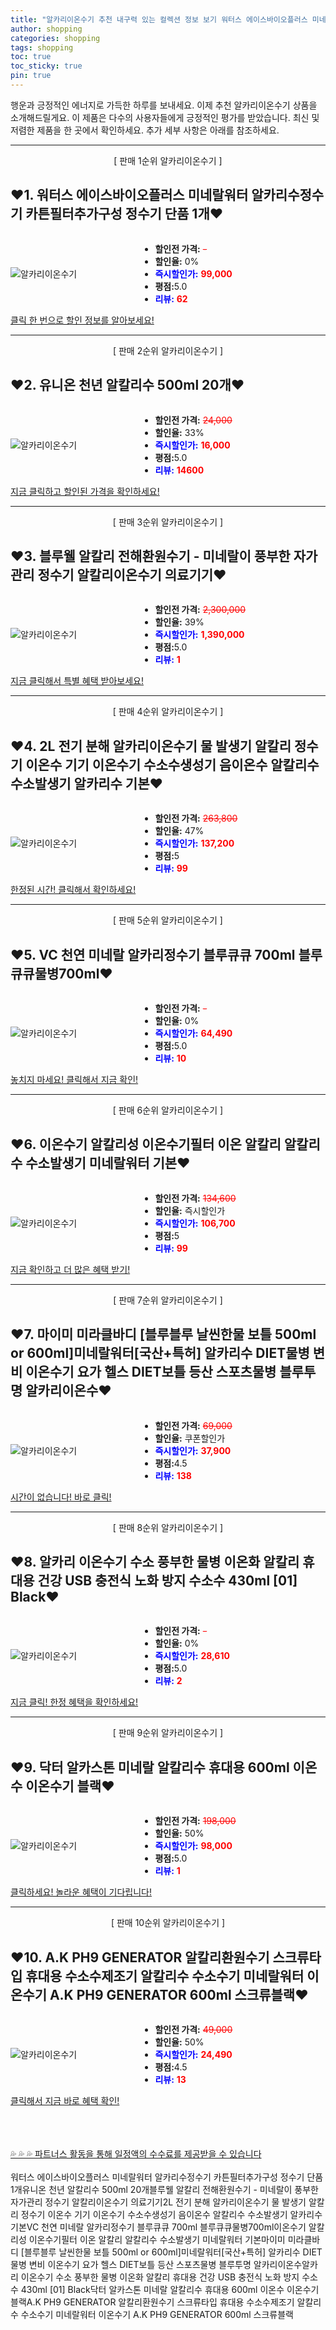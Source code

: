 ```yaml
---
title: "알카리이온수기 추천 내구력 있는 컬렉션 정보 보기 워터스 에이스바이오플러스 미네랄워터 알카리수정수기 카튼필터추가구성"
author: shopping
categories: shopping
tags: shopping
toc: true
toc_sticky: true
pin: true
---
```

행운과 긍정적인 에너지로 가득한 하루를 보내세요. 이제 추천 알카리이온수기 상품을 소개해드릴게요. 이 제품은 다수의 사용자들에게 긍정적인 평가를 받았습니다. 최신 및 저렴한 제품을 한 곳에서 확인하세요. 추가 세부 사항은 아래를 참조하세요.

---
<p class="toplist" style="margin: 0 auto; display: block; width: fit-content;">[ 판매 1순위 알카리이온수기 ]</p>

<h2><strong>❤️1. 워터스 에이스바이오플러스 미네랄워터 알카리수정수기 카튼필터추가구성 정수기 단품 1개❤️</strong></h2>

<div style="display: flex; align-items: center;">
    <div style="flex: 0.4;">
        <img src="https://thumbnail8.coupangcdn.com/thumbnails/remote/230x230ex/image/vendor_inventory/705b/25dbd615a964106173c97c8487ae7ad3335ba61d2b65ec0a5cd3ee507816.jpg" alt="알카리이온수기" style="max-width: 100%;">
    </div>
    <div style="flex: 0.6; margin-left: 10px;">
        <ul>
            <li><strong>할인전 가격:</strong> <del style="color: red;">-</del></li>
            <li><strong>할인율:</strong> 0%</li>
            <li><span style='color:blue'><strong>즉시할인가:</strong></span> <span style='color:red'><strong>99,000</strong></span></li>
            <li><strong>평점:</strong>5.0</li>
            <li><span style='color:blue'><strong>리뷰:</strong></span> <span style='color:red'><strong>62</strong></span></li>
        </ul>
    </div>
</div>
<div class="center">
    <a href="https://William4Davisa.github.io?lptag=AF9450613&subid=githubio&pageKey=6022897307&traceid=V0-153&itemId=10958216650&vendorItemId=78237933471" class="myButton">
        클릭 한 번으로 할인 정보를 알아보세요!
    </a>
</div>


---
<p class="toplist" style="margin: 0 auto; display: block; width: fit-content;">[ 판매 2순위 알카리이온수기 ]</p>

<h2><strong>❤️2. 유니온 천년 알칼리수 500ml 20개❤️</strong></h2>

<div style="display: flex; align-items: center;">
    <div style="flex: 0.4;">
        <img src="https://thumbnail6.coupangcdn.com/thumbnails/remote/230x230ex/image/retail/images/7230520424135356-798245af-6d1e-48ff-832d-a8a51dff335f.jpg" alt="알카리이온수기" style="max-width: 100%;">
    </div>
    <div style="flex: 0.6; margin-left: 10px;">
        <ul>
            <li><strong>할인전 가격:</strong> <del style="color: red;">24,000</del></li>
            <li><strong>할인율:</strong> 33%</li>
            <li><span style='color:blue'><strong>즉시할인가:</strong></span> <span style='color:red'><strong>16,000</strong></span></li>
            <li><strong>평점:</strong>5.0</li>
            <li><span style='color:blue'><strong>리뷰:</strong></span> <span style='color:red'><strong>14600</strong></span></li>
        </ul>
    </div>
</div>
<div class="center">
    <a href="https://William4Davisa.github.io?lptag=AF9450613&subid=githubio&pageKey=7335484362&traceid=V0-153&itemId=6455814569&vendorItemId=73750857289" class="myButton">
        지금 클릭하고 할인된 가격을 확인하세요!
    </a>
</div>


---
<p class="toplist" style="margin: 0 auto; display: block; width: fit-content;">[ 판매 3순위 알카리이온수기 ]</p>

<h2><strong>❤️3. 블루웰 알칼리 전해환원수기 - 미네랄이 풍부한 자가관리 정수기 알칼리이온수기 의료기기❤️</strong></h2>

<div style="display: flex; align-items: center;">
    <div style="flex: 0.4;">
        <img src="https://thumbnail10.coupangcdn.com/thumbnails/remote/230x230ex/image/vendor_inventory/2317/fc03fe2b958d6210d108626396408e9a1f7b9b3a0b0c0fcc228a5cf2de39.png" alt="알카리이온수기" style="max-width: 100%;">
    </div>
    <div style="flex: 0.6; margin-left: 10px;">
        <ul>
            <li><strong>할인전 가격:</strong> <del style="color: red;">2,300,000</del></li>
            <li><strong>할인율:</strong> 39%</li>
            <li><span style='color:blue'><strong>즉시할인가:</strong></span> <span style='color:red'><strong>1,390,000</strong></span></li>
            <li><strong>평점:</strong>5.0</li>
            <li><span style='color:blue'><strong>리뷰:</strong></span> <span style='color:red'><strong>1</strong></span></li>
        </ul>
    </div>
</div>
<div class="center">
    <a href="https://William4Davisa.github.io?lptag=AF9450613&subid=githubio&pageKey=2332366623&traceid=V0-153&itemId=4035539136&vendorItemId=72019267794" class="myButton">
        지금 클릭해서 특별 혜택 받아보세요!
    </a>
</div>


---
<p class="toplist" style="margin: 0 auto; display: block; width: fit-content;">[ 판매 4순위 알카리이온수기 ]</p>

<h2><strong>❤️4. 2L 전기 분해 알카리이온수기 물 발생기 알칼리 정수기 이온수 기기 이온수기 수소수생성기 음이온수 알칼리수 수소발생기 알카리수 기본❤️</strong></h2>

<div style="display: flex; align-items: center;">
    <div style="flex: 0.4;">
        <img src="https://thumbnail7.coupangcdn.com/thumbnails/remote/230x230ex/image/vendor_inventory/1a1b/93d00b174feb5b971be49ca47652a5ff6108614da390630788e552eeaa6f.jpg" alt="알카리이온수기" style="max-width: 100%;">
    </div>
    <div style="flex: 0.6; margin-left: 10px;">
        <ul>
            <li><strong>할인전 가격:</strong> <del style="color: red;">263,800</del></li>
            <li><strong>할인율:</strong> 47%</li>
            <li><span style='color:blue'><strong>즉시할인가:</strong></span> <span style='color:red'><strong>137,200</strong></span></li>
            <li><strong>평점:</strong>5</li>
            <li><span style='color:blue'><strong>리뷰:</strong></span> <span style='color:red'><strong>99</strong></span></li>
        </ul>
    </div>
</div>
<div class="center">
    <a href="https://William4Davisa.github.io?lptag=AF9450613&subid=githubio&pageKey=7760630973&traceid=V0-153&itemId=20927137335&vendorItemId=87993906003" class="myButton">
        한정된 시간! 클릭해서 확인하세요!
    </a>
</div>


---
<p class="toplist" style="margin: 0 auto; display: block; width: fit-content;">[ 판매 5순위 알카리이온수기 ]</p>

<h2><strong>❤️5. VC 천연 미네랄 알카리정수기 블루큐큐 700ml 블루큐큐물병700ml❤️</strong></h2>

<div style="display: flex; align-items: center;">
    <div style="flex: 0.4;">
        <img src="https://thumbnail10.coupangcdn.com/thumbnails/remote/230x230ex/image/vendor_inventory/images/2015/11/02/11/2/6eaa8274-b25f-4458-a9bb-a2d383ce4731.jpg" alt="알카리이온수기" style="max-width: 100%;">
    </div>
    <div style="flex: 0.6; margin-left: 10px;">
        <ul>
            <li><strong>할인전 가격:</strong> <del style="color: red;">-</del></li>
            <li><strong>할인율:</strong> 0%</li>
            <li><span style='color:blue'><strong>즉시할인가:</strong></span> <span style='color:red'><strong>64,490</strong></span></li>
            <li><strong>평점:</strong>5.0</li>
            <li><span style='color:blue'><strong>리뷰:</strong></span> <span style='color:red'><strong>10</strong></span></li>
        </ul>
    </div>
</div>
<div class="center">
    <a href="https://William4Davisa.github.io?lptag=AF9450613&subid=githubio&pageKey=931171&traceid=V0-153&itemId=3820885&vendorItemId=3019519681" class="myButton">
        놓치지 마세요! 클릭해서 지금 확인!
    </a>
</div>


---
<p class="toplist" style="margin: 0 auto; display: block; width: fit-content;">[ 판매 6순위 알카리이온수기 ]</p>

<h2><strong>❤️6. 이온수기 알칼리성 이온수기필터 이온 알칼리 알칼리수 수소발생기 미네랄워터 기본❤️</strong></h2>

<div style="display: flex; align-items: center;">
    <div style="flex: 0.4;">
        <img src="https://thumbnail8.coupangcdn.com/thumbnails/remote/230x230ex/image/vendor_inventory/74ae/1f488b353cbce680eed478beef88b983d8506bb5ff9a1bd6b7a47d5d1611.jpg" alt="알카리이온수기" style="max-width: 100%;">
    </div>
    <div style="flex: 0.6; margin-left: 10px;">
        <ul>
            <li><strong>할인전 가격:</strong> <del style="color: red;">134,600</del></li>
            <li><strong>할인율:</strong> 즉시할인가</li>
            <li><span style='color:blue'><strong>즉시할인가:</strong></span> <span style='color:red'><strong>106,700</strong></span></li>
            <li><strong>평점:</strong>5</li>
            <li><span style='color:blue'><strong>리뷰:</strong></span> <span style='color:red'><strong>99</strong></span></li>
        </ul>
    </div>
</div>
<div class="center">
    <a href="https://William4Davisa.github.io?lptag=AF9450613&subid=githubio&pageKey=7873051360&traceid=V0-153&itemId=21511728266&vendorItemId=88565222669" class="myButton">
        지금 확인하고 더 많은 혜택 받기!
    </a>
</div>


---
<p class="toplist" style="margin: 0 auto; display: block; width: fit-content;">[ 판매 7순위 알카리이온수기 ]</p>

<h2><strong>❤️7. 마이미 미라클바디 [블루블루 날씬한물 보틀 500ml or 600ml]미네랄워터[국산+특허] 알카리수 DIET물병 변비 이온수기 요가 헬스 DIET보틀 등산 스포츠물병 블루투명 알카리이온수❤️</strong></h2>

<div style="display: flex; align-items: center;">
    <div style="flex: 0.4;">
        <img src="https://thumbnail9.coupangcdn.com/thumbnails/remote/230x230ex/image/vendor_inventory/f6a7/e2a001ecb01ed67f95a8482fa7222728704b62dbe86684632aae7db0bc7a.png" alt="알카리이온수기" style="max-width: 100%;">
    </div>
    <div style="flex: 0.6; margin-left: 10px;">
        <ul>
            <li><strong>할인전 가격:</strong> <del style="color: red;">69,000</del></li>
            <li><strong>할인율:</strong> 쿠폰할인가</li>
            <li><span style='color:blue'><strong>즉시할인가:</strong></span> <span style='color:red'><strong>37,900</strong></span></li>
            <li><strong>평점:</strong>4.5</li>
            <li><span style='color:blue'><strong>리뷰:</strong></span> <span style='color:red'><strong>138</strong></span></li>
        </ul>
    </div>
</div>
<div class="center">
    <a href="https://William4Davisa.github.io?lptag=AF9450613&subid=githubio&pageKey=5409863752&traceid=V0-153&itemId=8132915828&vendorItemId=70504779450" class="myButton">
        시간이 없습니다! 바로 클릭!
    </a>
</div>


---
<p class="toplist" style="margin: 0 auto; display: block; width: fit-content;">[ 판매 8순위 알카리이온수기 ]</p>

<h2><strong>❤️8. 알카리 이온수기 수소 풍부한 물병 이온화 알칼리 휴대용 건강 USB 충전식 노화 방지 수소수 430ml [01] Black❤️</strong></h2>

<div style="display: flex; align-items: center;">
    <div style="flex: 0.4;">
        <img src="https://thumbnail8.coupangcdn.com/thumbnails/remote/230x230ex/image/vendor_inventory/063b/fadc482869a71cbc984cb40f47049e962a3da52708a3b72e13c4ad3fa415.jpg" alt="알카리이온수기" style="max-width: 100%;">
    </div>
    <div style="flex: 0.6; margin-left: 10px;">
        <ul>
            <li><strong>할인전 가격:</strong> <del style="color: red;">-</del></li>
            <li><strong>할인율:</strong> 0%</li>
            <li><span style='color:blue'><strong>즉시할인가:</strong></span> <span style='color:red'><strong>28,610</strong></span></li>
            <li><strong>평점:</strong>5.0</li>
            <li><span style='color:blue'><strong>리뷰:</strong></span> <span style='color:red'><strong>2</strong></span></li>
        </ul>
    </div>
</div>
<div class="center">
    <a href="https://William4Davisa.github.io?lptag=AF9450613&subid=githubio&pageKey=7484175177&traceid=V0-153&itemId=19556861932&vendorItemId=87343972921" class="myButton">
        지금 클릭! 한정 혜택을 확인하세요!
    </a>
</div>


---
<p class="toplist" style="margin: 0 auto; display: block; width: fit-content;">[ 판매 9순위 알카리이온수기 ]</p>

<h2><strong>❤️9. 닥터 알카스톤 미네랄 알칼리수 휴대용 600ml 이온수 이온수기 블랙❤️</strong></h2>

<div style="display: flex; align-items: center;">
    <div style="flex: 0.4;">
        <img src="https://thumbnail9.coupangcdn.com/thumbnails/remote/230x230ex/image/vendor_inventory/52a6/3f6e5704e604a2b15fd789f4c830a1c260efce5986bb2c1a7c876dbe0868.jpg" alt="알카리이온수기" style="max-width: 100%;">
    </div>
    <div style="flex: 0.6; margin-left: 10px;">
        <ul>
            <li><strong>할인전 가격:</strong> <del style="color: red;">198,000</del></li>
            <li><strong>할인율:</strong> 50%</li>
            <li><span style='color:blue'><strong>즉시할인가:</strong></span> <span style='color:red'><strong>98,000</strong></span></li>
            <li><strong>평점:</strong>5.0</li>
            <li><span style='color:blue'><strong>리뷰:</strong></span> <span style='color:red'><strong>1</strong></span></li>
        </ul>
    </div>
</div>
<div class="center">
    <a href="https://William4Davisa.github.io?lptag=AF9450613&subid=githubio&pageKey=8154558219&traceid=V0-153&itemId=2273225421&vendorItemId=71808438927" class="myButton">
        클릭하세요! 놀라운 혜택이 기다립니다!
    </a>
</div>


---
<p class="toplist" style="margin: 0 auto; display: block; width: fit-content;">[ 판매 10순위 알카리이온수기 ]</p>

<h2><strong>❤️10. A.K PH9 GENERATOR 알칼리환원수기 스크류타입 휴대용 수소수제조기 알칼리수 수소수기 미네랄워터 이온수기 A.K PH9 GENERATOR 600ml 스크류블랙❤️</strong></h2>

<div style="display: flex; align-items: center;">
    <div style="flex: 0.4;">
        <img src="https://thumbnail6.coupangcdn.com/thumbnails/remote/230x230ex/image/vendor_inventory/images/2019/01/22/15/0/74508830-5d25-421d-b383-595e2d5dd114.jpg" alt="알카리이온수기" style="max-width: 100%;">
    </div>
    <div style="flex: 0.6; margin-left: 10px;">
        <ul>
            <li><strong>할인전 가격:</strong> <del style="color: red;">49,000</del></li>
            <li><strong>할인율:</strong> 50%</li>
            <li><span style='color:blue'><strong>즉시할인가:</strong></span> <span style='color:red'><strong>24,490</strong></span></li>
            <li><strong>평점:</strong>4.5</li>
            <li><span style='color:blue'><strong>리뷰:</strong></span> <span style='color:red'><strong>13</strong></span></li>
        </ul>
    </div>
</div>
<div class="center">
    <a href="https://William4Davisa.github.io?lptag=AF9450613&subid=githubio&pageKey=178996267&traceid=V0-153&itemId=512700272&vendorItemId=4318205861" class="myButton">
        클릭해서 지금 바로 혜택 확인!
    </a>
</div>

<br><br><br>[💦 💦 💦 파트너스 활동을 통해 일정액의 수수료를 제공받을 수 있습니다](https://link.coupang.com/a/bcpT2c)<br><br>워터스 에이스바이오플러스 미네랄워터 알카리수정수기 카튼필터추가구성 정수기 단품 1개유니온 천년 알칼리수 500ml 20개블루웰 알칼리 전해환원수기 - 미네랄이 풍부한 자가관리 정수기 알칼리이온수기 의료기기2L 전기 분해 알카리이온수기 물 발생기 알칼리 정수기 이온수 기기 이온수기 수소수생성기 음이온수 알칼리수 수소발생기 알카리수 기본VC 천연 미네랄 알카리정수기 블루큐큐 700ml 블루큐큐물병700ml이온수기 알칼리성 이온수기필터 이온 알칼리 알칼리수 수소발생기 미네랄워터 기본마이미 미라클바디 [블루블루 날씬한물 보틀 500ml or 600ml]미네랄워터[국산+특허] 알카리수 DIET물병 변비 이온수기 요가 헬스 DIET보틀 등산 스포츠물병 블루투명 알카리이온수알카리 이온수기 수소 풍부한 물병 이온화 알칼리 휴대용 건강 USB 충전식 노화 방지 수소수 430ml [01] Black닥터 알카스톤 미네랄 알칼리수 휴대용 600ml 이온수 이온수기 블랙A.K PH9 GENERATOR 알칼리환원수기 스크류타입 휴대용 수소수제조기 알칼리수 수소수기 미네랄워터 이온수기 A.K PH9 GENERATOR 600ml 스크류블랙